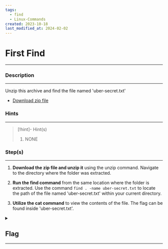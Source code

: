 ```yaml
---
tags:
  - find
  - Linux-Commands
created: 2023-10-18
last_modified_at: 2024-02-02
---
```

# First Find
---
### Description
---
Unzip this archive and find the file named 'uber-secret.txt'

- [Download zip file](https://artifacts.picoctf.net/c/501/files.zip)
### Hints
---

> [!hint]- Hint(s)
> 1.  NONE

### Step(s)
---
1. **Download the zip file and unzip it** using the unzip command. Navigate to the directory where the folder was extracted.

2. **Run the find command** from the same location where the folder is extracted. Use the command `find . -name uber-secret.txt` to locate the path of the file named 'uber-secret.txt' within your current directory.

3. **Utilize the cat command** to view the contents of the file. The flag can be found inside 'uber-secret.txt'.
<details>
  <summary><h2>Flag</h2><hr></summary>picoCTF{f1nd_15_f457_ab443fd1}
</details>